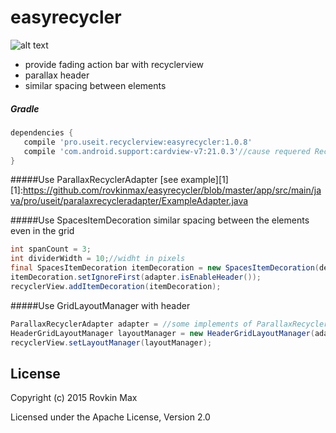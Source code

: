 # easyrecycler
       
       
![alt text](https://api.monosnap.com/rpc/file/download?id=8ghh7zA5Nzuj0lGwkoEvEcI3pOZ9o8)
        
        
 
* provide fading action bar with recyclerview
* parallax header
* similar spacing between elements

##### Gradle
```groovy
dependencies {
   compile 'pro.useit.recyclerview:easyrecycler:1.0.8'
   compile 'com.android.support:cardview-v7:21.0.3'//cause requered RecyclerView and Layout Managers
}
````

#####Use ParallaxRecyclerAdapter
[see example][1]
[1]:https://github.com/rovkinmax/easyrecycler/blob/master/app/src/main/java/pro/useit/paralaxrecycleradapter/ExampleAdapter.java

#####Use SpacesItemDecoration
similar spacing between the elements even in the grid
```java
int spanCount = 3;
int dividerWidth = 10;//widht in pixels
final SpacesItemDecoration itemDecoration = new SpacesItemDecoration(deviderWidth, spanCount);
itemDecoration.setIgnoreFirst(adapter.isEnableHeader());
recyclerView.addItemDecoration(itemDecoration);
````
#####Use GridLayoutManager with header
```java
ParallaxRecyclerAdapter adapter = //some implements of ParallaxRecyclerAdapter
HeaderGridLayoutManager layoutManager = new HeaderGridLayoutManager(adapter, spanCount, HeaderGridLayoutManager.VERTICAL, false);
recyclerView.setLayoutManager(layoutManager);
````
License
-----
Copyright (c) 2015 Rovkin Max

Licensed under the Apache License, Version 2.0
